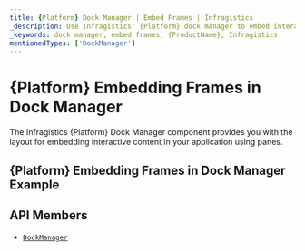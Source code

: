 ```yaml
---
title: {Platform} Dock Manager | Embed Frames | Infragistics
_description: Use Infragistics' {Platform} dock manager to embed interactive content using panes. View {ProductName} dock manager tutorials!
_keywords: dock manager, embed frames, {ProductName}, Infragistics
mentionedTypes: ['DockManager']
---
```

# {Platform} Embedding Frames in Dock Manager

The Infragistics {Platform} Dock Manager component provides you with the layout for embedding interactive content in your application using panes.

## {Platform} Embedding Frames in Dock Manager Example


<code-view style="height: 600px"
           data-demos-base-url="{environment:dvDemosBaseUrl}"
           iframe-src="{environment:dvDemosBaseUrl}/layouts/dock-manager-embedding-frames"
           alt="{Platform} Embedding Frames in Dock Manager Example"
           github-src="layouts/dock-manager/embedding-frames">
</code-view>

<!-- <div>
    <button data-localize="stackblitz" disabled class="stackblitz-btn" data-iframe-id="dock-manager-overview-iframe" data-demos-base-url="{environment:dvDemosBaseUrl}">View on StackBlitz
    </button>
</div> -->

<div class="divider--half"></div>

<!--
## Usage

Once the Dock Manager is imported, you can add it on the page:

```html
<igc-dockmanager id="dockManager">
</igc-dockmanager>
```

```ts
import { IgcDockManagerPaneType, IgcSplitPaneOrientation, IgcDockManagerComponent } from 'igniteui-dockmanager';

// ...

this.dockManager = document.getElementById("dockManager") as IgcDockManagerComponent;
this.dockManager.layout = {
    rootPane: {
        type: IgcDockManagerPaneType.splitPane,
        orientation: IgcSplitPaneOrientation.horizontal,
        panes: [
            {
                type: IgcDockManagerPaneType.contentPane,
                contentId: 'content1',
                header: 'Pane 1'
            }
        ]
    }
};
```

```html
<igc-dockmanager id="dockManager">
    <div slot="content1" style="width: 100%; height: 100%;">Content 1</div>
</igc-dockmanager>
``` -->

 ## API Members

 - [`DockManager`]({environment:infragisticsBaseUrl}/products/ignite-ui/dock-manager/docs/typescript/latest/classes/igcdockmanagercomponent.html)